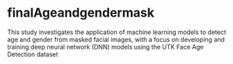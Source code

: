 # finalAgeandgendermask
This study investigates the application of machine learning models to detect age and gender from masked facial images, with a focus on developing and training deep neural network (DNN) models using the UTK Face Age Detection dataset
